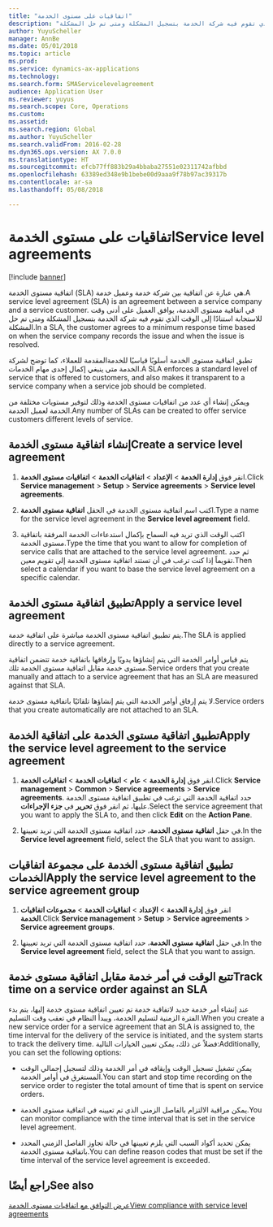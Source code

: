 ```yaml
---
title: "اتفاقيات على مستوى الخدمة"
description: "في اتفاقية مستوى الخدمة، يوافق العميل على أدنى وقت للاستجابة استنادًا إلى الوقت الذي تقوم فيه شركة الخدمة بتسجيل المشكلة ومتى تم حل المشكلة."
author: YuyuScheller
manager: AnnBe
ms.date: 05/01/2018
ms.topic: article
ms.prod: 
ms.service: dynamics-ax-applications
ms.technology: 
ms.search.form: SMAServicelevelagreement
audience: Application User
ms.reviewer: yuyus
ms.search.scope: Core, Operations
ms.custom: 
ms.assetid: 
ms.search.region: Global
ms.author: YuyuScheller
ms.search.validFrom: 2016-02-28
ms.dyn365.ops.version: AX 7.0.0
ms.translationtype: HT
ms.sourcegitcommit: efcb77ff883b29a4bbaba27551e02311742afbbd
ms.openlocfilehash: 63389ed348e9b1bebe00d9aaa9f78b97ac39317b
ms.contentlocale: ar-sa
ms.lasthandoff: 05/08/2018

---
```


# <a name="service-level-agreements"></a><span data-ttu-id="c7c36-103">اتفاقيات على مستوى الخدمة</span><span class="sxs-lookup"><span data-stu-id="c7c36-103">Service level agreements</span></span>        

[!include [banner](../includes/banner.md)]


<span data-ttu-id="c7c36-104">اتفاقية مستوى الخدمة (SLA) هي عبارة عن اتفاقية بين شركة خدمة وعميل خدمة.</span><span class="sxs-lookup"><span data-stu-id="c7c36-104">A service level agreement (SLA) is an agreement between a service company and a service customer.</span></span> <span data-ttu-id="c7c36-105">في اتفاقية مستوى الخدمة، يوافق العميل على أدنى وقت للاستجابة استنادًا إلى الوقت الذي تقوم فيه شركة الخدمة بتسجيل المشكلة ومتى تم حل المشكلة.</span><span class="sxs-lookup"><span data-stu-id="c7c36-105">In a SLA, the customer agrees to a minimum response time based on when the service company records the issue and when the issue is resolved.</span></span>

<span data-ttu-id="c7c36-106">تطبق اتفاقية مستوى الخدمة أسلوبًا قياسيًا للخدمةالمقدمة للعملاء، كما توضح لشركة الخدمة متى ينبغي إكمال إحدى مهام الخدمات.</span><span class="sxs-lookup"><span data-stu-id="c7c36-106">A SLA enforces a standard level of service that is offered to customers, and also makes it transparent to a service company when a service job should be completed.</span></span>

<span data-ttu-id="c7c36-107">ويمكن إنشاء أي عدد من اتفاقيات مستوى الخدمة وذلك لتوفير مستويات مختلفة من الخدمة لعميل الخدمة.</span><span class="sxs-lookup"><span data-stu-id="c7c36-107">Any number of SLAs can be created to offer service customers different levels of service.</span></span>

## <a name="create-a-service-level-agreement"></a><span data-ttu-id="c7c36-108">إنشاء اتفاقية مستوى الخدمة</span><span class="sxs-lookup"><span data-stu-id="c7c36-108">Create a service level agreement</span></span>

1.  <span data-ttu-id="c7c36-109">انقر فوق **إدارة الخدمة** \> **الإعداد** \> **اتفاقيات الخدمة** \> **اتفاقيات مستوى الخدمة**.</span><span class="sxs-lookup"><span data-stu-id="c7c36-109">Click **Service management** \> **Setup** \> **Service agreements** \> **Service level agreements**.</span></span>

2.  <span data-ttu-id="c7c36-110">اكتب اسم اتفاقية مستوى الخدمة في الحقل **اتفاقية مستوى الخدمة**.</span><span class="sxs-lookup"><span data-stu-id="c7c36-110">Type a name for the service level agreement in the **Service level agreement** field.</span></span>

3.  <span data-ttu-id="c7c36-111">اكتب الوقت الذي تريد فيه السماح بإكمال استدعاءات الخدمة المرفقة باتفاقية مستوى الخدمة.</span><span class="sxs-lookup"><span data-stu-id="c7c36-111">Type the time that you want to allow for completion of service calls that are attached to the service level agreement.</span></span> <span data-ttu-id="c7c36-112">ثم حدد تقويماً إذا كنت ترغب في أن تستند اتفاقية مستوى الخدمة إلى تقويم معين.</span><span class="sxs-lookup"><span data-stu-id="c7c36-112">Then select a calendar if you want to base the service level agreement on a specific calendar.</span></span>

## <a name="apply-a-service-level-agreement"></a><span data-ttu-id="c7c36-113">تطبيق اتفاقية مستوى الخدمة</span><span class="sxs-lookup"><span data-stu-id="c7c36-113">Apply a service level agreement</span></span>

<span data-ttu-id="c7c36-114">يتم تطبيق اتفاقية مستوى الخدمة مباشرة على اتفاقية خدمة.</span><span class="sxs-lookup"><span data-stu-id="c7c36-114">The SLA is applied directly to a service agreement.</span></span>

<span data-ttu-id="c7c36-115">يتم قياس أوامر الخدمة التي يتم إنشاؤها يدويًا وإرفاقها باتفاقية خدمة تتضمن اتفاقية مستوى خدمة مقابل اتفاقية مستوى الخدمة تلك.</span><span class="sxs-lookup"><span data-stu-id="c7c36-115">Service orders that you create manually and attach to a service agreement that has an SLA are measured against that SLA.</span></span>

<span data-ttu-id="c7c36-116">لا يتم إرفاق أوامر الخدمة التي يتم إنشاؤها تلقائيًا باتفاقية مستوى خدمة.</span><span class="sxs-lookup"><span data-stu-id="c7c36-116">Service orders that you create automatically are not attached to an SLA.</span></span>

## <a name="apply-the-service-level-agreement-to-the-service-agreement"></a><span data-ttu-id="c7c36-117">تطبيق اتفاقية مستوى الخدمة على اتفاقية الخدمة</span><span class="sxs-lookup"><span data-stu-id="c7c36-117">Apply the service level agreement to the service agreement</span></span>

1.  <span data-ttu-id="c7c36-118">انقر فوق **إدارة الخدمة** \> **عام** \> **اتفاقيات الخدمة‬** \> **اتفاقيات الخدمة‬**.</span><span class="sxs-lookup"><span data-stu-id="c7c36-118">Click **Service management** \> **Common** \> **Service agreements** \> **Service agreements**.</span></span> <span data-ttu-id="c7c36-119">حدد اتفاقية الخدمة التي ترغب في تطبيق اتفاقية مستوى الخدمة عليها، ثم انقر فوق **تحرير** في **جزء الإجراءات**.</span><span class="sxs-lookup"><span data-stu-id="c7c36-119">Select the service agreement that you want to apply the SLA to, and then click **Edit** on the **Action Pane**.</span></span>

2.  <span data-ttu-id="c7c36-120">في حقل **اتفاقية مستوى الخدمة**، حدد اتفاقية مستوى الخدمة التي تريد تعيينها.</span><span class="sxs-lookup"><span data-stu-id="c7c36-120">In the **Service level agreement** field, select the SLA that you want to assign.</span></span>

## <a name="apply-the-service-level-agreement-to-the-service-agreement-group"></a><span data-ttu-id="c7c36-121">تطبيق اتفاقية مستوى الخدمة على ‏‏مجموعة اتفاقيات الخدمات</span><span class="sxs-lookup"><span data-stu-id="c7c36-121">Apply the service level agreement to the service agreement group</span></span>

1.  <span data-ttu-id="c7c36-122">انقر فوق **إدارة الخدمة** \> **الإعداد** \> **اتفاقيات الخدمة** \> **مجموعات اتفاقيات الخدمة**.</span><span class="sxs-lookup"><span data-stu-id="c7c36-122">Click **Service management** \> **Setup** \> **Service agreements** \> **Service agreement groups**.</span></span>

2.  <span data-ttu-id="c7c36-123">في حقل **اتفاقية مستوى الخدمة**، حدد اتفاقية مستوى الخدمة التي تريد تعيينها.</span><span class="sxs-lookup"><span data-stu-id="c7c36-123">In the **Service level agreement** field, select the SLA that you want to assign.</span></span>

## <a name="track-time-on-a-service-order-against-an-sla"></a><span data-ttu-id="c7c36-124">تتبع الوقت في أمر خدمة مقابل اتفاقية مستوى خدمة</span><span class="sxs-lookup"><span data-stu-id="c7c36-124">Track time on a service order against an SLA</span></span>

<span data-ttu-id="c7c36-125">عند إنشاء أمر خدمة جديد لاتفاقية خدمة تم تعيين اتفاقية مستوى خدمة إليها، يتم بدء الفترة الزمنية لتسليم الخدمة، ويبدأ النظام في تعقب وقت التسليم.</span><span class="sxs-lookup"><span data-stu-id="c7c36-125">When you create a new service order for a service agreement that an SLA is assigned to, the time interval for the delivery of the service is initiated, and the system starts to track the delivery time.</span></span> <span data-ttu-id="c7c36-126">فضلاً عن ذلك، يمكن تعيين الخيارات التالية:</span><span class="sxs-lookup"><span data-stu-id="c7c36-126">Additionally, you can set the following options:</span></span>

  - <span data-ttu-id="c7c36-127">يمكن تشغيل تسجيل الوقت وإيقافه في أمر الخدمة وذلك لتسجيل إجمالي الوقت المستغرق في أوامر الخدمة.</span><span class="sxs-lookup"><span data-stu-id="c7c36-127">You can start and stop time recording on the service order to register the total amount of time that is spent on service orders.</span></span>

  - <span data-ttu-id="c7c36-128">يمكن مراقبة الالتزام بالفاصل الزمني الذي تم تعيينه في اتفاقية مستوى الخدمة.</span><span class="sxs-lookup"><span data-stu-id="c7c36-128">You can monitor compliance with the time interval that is set in the service level agreement.</span></span>

  - <span data-ttu-id="c7c36-129">يمكن تحديد أكواد السبب التي يلزم تعيينها في حالة تجاوز الفاصل الزمني المحدد باتفاقية مستوى الخدمة.</span><span class="sxs-lookup"><span data-stu-id="c7c36-129">You can define reason codes that must be set if the time interval of the service level agreement is exceeded.</span></span>

## <a name="see-also"></a><span data-ttu-id="c7c36-130">راجع أيضًا</span><span class="sxs-lookup"><span data-stu-id="c7c36-130">See also</span></span>

[<span data-ttu-id="c7c36-131">عرض التوافق مع اتفاقيات مستوى الخدمة</span><span class="sxs-lookup"><span data-stu-id="c7c36-131">View compliance with service level agreements</span></span>](view-compliance-with-service-level-agreements.md)

  



